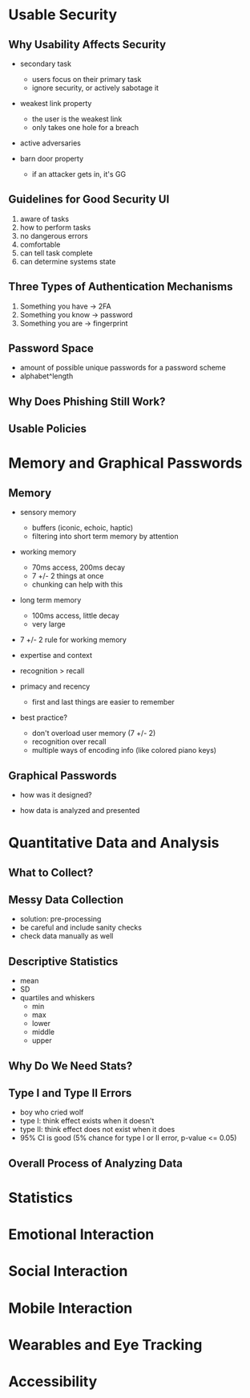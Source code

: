 # Usable Security

## Why Usability Affects Security

- secondary task
    - users focus on their primary task
    - ignore security, or actively sabotage it

- weakest link property
    - the user is the weakest link
    - only takes one hole for a breach

- active adversaries

- barn door property
    - if an attacker gets in, it's GG

## Guidelines for Good Security UI

1. aware of tasks
1. how to perform tasks
1. no dangerous errors
1. comfortable
1. can tell task complete
1. can determine systems state

## Three Types of Authentication Mechanisms

1. Something you have -> 2FA
1. Something you know -> password
1. Something you are  -> fingerprint

## Password Space

- amount of possible unique passwords for a password scheme
- alphabet^length

## Why Does Phishing Still Work?

<!-- come back to this -->

## Usable Policies

<!-- come back to this -->












# Memory and Graphical Passwords

## Memory

- sensory memory
    - buffers (iconic, echoic, haptic)
    - filtering into short term memory by attention
- working memory
    - 70ms access, 200ms decay
    - 7 +/- 2 things at once
    - chunking can help with this
- long term memory
    - 100ms access, little decay
    - very large

- 7 +/- 2 rule for working memory

- expertise and context

- recognition > recall

- primacy and recency
    - first and last things are easier to remember

- best practice?
    - don't overload user memory (7 +/- 2)
    - recognition over recall
    - multiple ways of encoding info (like colored piano keys)

## Graphical Passwords

<!-- doesn't seem to be important -->
<!-- sana said it's better to know big picture stuff for this? follow up on that -->

- how was it designed?

- how data is analyzed and presented













# Quantitative Data and Analysis

## What to Collect?

## Messy Data Collection

- solution: pre-processing
- be careful and include sanity checks
- check data manually as well

## Descriptive Statistics

- mean
- SD
- quartiles and whiskers
    - min
    - max
    - lower
    - middle
    - upper

## Why Do We Need Stats?

## Type I and Type II Errors

- boy who cried wolf
- type  I: think effect exists when it doesn't
- type II: think effect does not exist when it does
- 95% CI is good (5% chance for type I or II error, p-value <= 0.05)

## Overall Process of Analyzing Data

<!-- not sure what she means by this, come back to it -->












# Statistics













# Emotional Interaction













# Social Interaction













# Mobile Interaction













# Wearables and Eye Tracking













# Accessibility
